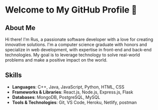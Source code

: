 <!-- ### Hi there 👋 -->

<!-- 
<a href="https://github.com/koparion/github-readme-stats">
<img align="center" src="https://github-readme-stats.vercel.app/api?username=koparion&theme=vue-dark&show_icons=true" />
</a>
<a href="https://github.com/koparion/top-langs">
<img align="center" src="https://github-readme-stats.vercel.app/api/top-langs?username=koparion&theme=vue-dark&show_icons=true" />
</a>
<a href="https://github.com/koparion/convoychat">
<img align="center" src="https://github-readme-stats.vercel.app/api/pin/?username=koparion&repo=Backend-Capstone-Raters" />
</a>
-->

<!--
**koparion/koparion** is a ✨ _special_ ✨ repository because its `README.md` (this file) appears on your GitHub profile.

Here are some ideas to get you started:

- 🔭 I’m currently working on ...
- 🌱 I’m currently learning ...
- 👯 I’m looking to collaborate on ...
- 🤔 I’m looking for help with ...
- 💬 Ask me about ...
- 📫 How to reach me: ...
- 😄 Pronouns: ...
- ⚡ Fun fact: ...
-->

# Welcome to My GitHub Profile 👋

## About Me

Hi there! I'm Rus, a passionate software developer with a love for creating innovative solutions. I'm a computer science graduate with honors and specialize in web development, with expertise in front-end and back-end technologies. My goal is to leverage technology to solve real-world problems and make a positive impact on the world.

## Skills

- **Languages**: C++, Java, JavaScript, Python, HTML, CSS
- **Frameworks & Libraries**: React.js, Node.js, Express.js, Flask
- **Databases**: MongoDB, PostgreSQL, MySQL
- **Tools & Technologies**: Git, VS Code, Heroku, Netlify, postman
<!--
## Projects

Here are some of the projects I've been working on:

- [Project 1](link): Short description of the project
- [Project 2](link): Short description of the project
- [Project 3](link): Short description of the project

## Open Source Contributions

I'm passionate about contributing to open-source projects. Here are some of the projects I've contributed to:

- [Project 1](link): Description of contribution
- [Project 2](link): Description of contribution
- [Project 3](link): Description of contribution

## Contact Me

Feel free to reach out to me via email at [your@email.com] or connect with me on [LinkedIn](link)!
-->
